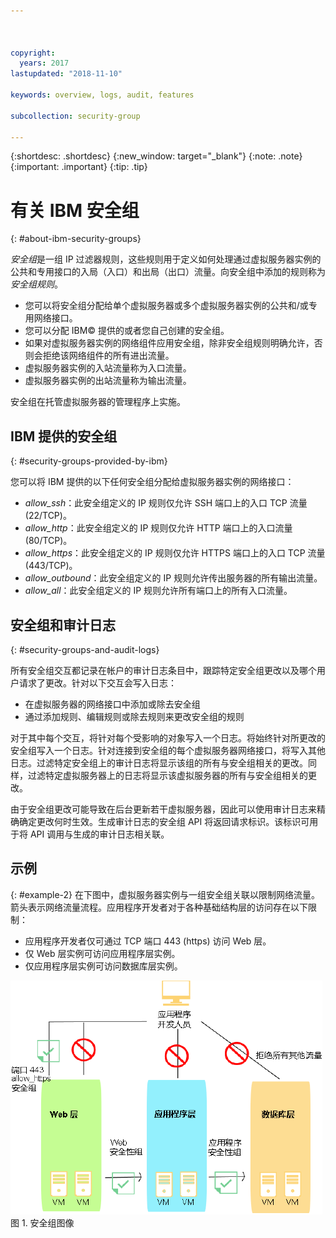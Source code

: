 ```yaml
---



copyright:
  years: 2017
lastupdated: "2018-11-10"

keywords: overview, logs, audit, features

subcollection: security-group

---
```


{:shortdesc: .shortdesc}
{:new_window: target="_blank"}
{:note: .note}
{:important: .important}
{:tip: .tip}

# 有关 IBM 安全组
{: #about-ibm-security-groups}

*安全组*是一组 IP 过滤器规则，这些规则用于定义如何处理通过虚拟服务器实例的公共和专用接口的入局（入口）和出局（出口）流量。向安全组中添加的规则称为*安全组规则*。


* 您可以将安全组分配给单个虚拟服务器或多个虚拟服务器实例的公共和/或专用网络接口。
* 您可以分配 IBM© 提供的或者您自己创建的安全组。
* 如果对虚拟服务器实例的网络组件应用安全组，除非安全组规则明确允许，否则会拒绝该网络组件的所有进出流量。
* 虚拟服务器实例的入站流量称为入口流量。
* 虚拟服务器实例的出站流量称为输出流量。

安全组在托管虚拟服务器的管理程序上实施。

## IBM 提供的安全组
{: #security-groups-provided-by-ibm}

您可以将 IBM 提供的以下任何安全组分配给虚拟服务器实例的网络接口：

* *allow_ssh*：此安全组定义的 IP 规则仅允许 SSH 端口上的入口 TCP 流量 (22/TCP)。
* *allow_http*：此安全组定义的 IP 规则仅允许 HTTP 端口上的入口流量 (80/TCP)。
* *allow_https*：此安全组定义的 IP 规则仅允许 HTTPS 端口上的入口 TCP 流量 (443/TCP)。
* *allow_outbound*：此安全组定义的 IP 规则允许传出服务器的所有输出流量。
* *allow_all*：此安全组定义的 IP 规则允许所有端口上的所有入口流量。

## 安全组和审计日志
{: #security-groups-and-audit-logs}

所有安全组交互都记录在帐户的审计日志条目中，跟踪特定安全组更改以及哪个用户请求了更改。针对以下交互会写入日志：
* 在虚拟服务器的网络接口中添加或除去安全组
* 通过添加规则、编辑规则或除去规则来更改安全组的规则

对于其中每个交互，将针对每个受影响的对象写入一个日志。将始终针对所更改的安全组写入一个日志。针对连接到安全组的每个虚拟服务器网络接口，将写入其他日志。过滤特定安全组上的审计日志将显示该组的所有与安全组相关的更改。同样，过滤特定虚拟服务器上的日志将显示该虚拟服务器的所有与安全组相关的更改。

由于安全组更改可能导致在后台更新若干虚拟服务器，因此可以使用审计日志来精确确定更改何时生效。生成审计日志的安全组 API 将返回请求标识。该标识可用于将 API 调用与生成的审计日志相关联。

## 示例
{: #example-2}
在下图中，虚拟服务器实例与一组安全组关联以限制网络流量。箭头表示网络流量流程。应用程序开发者对于各种基础结构层的访问存在以下限制：

* 应用程序开发者仅可通过 TCP 端口 443 (https) 访问 Web 层。
* 仅 Web 层实例可访问应用程序层实例。
* 仅应用程序层实例可访问数据库层实例。

![安全组图像](images/SecurityGroups.png "图像显示启用了一组安全组的网络流量的流程") 图 1. 安全组图像
